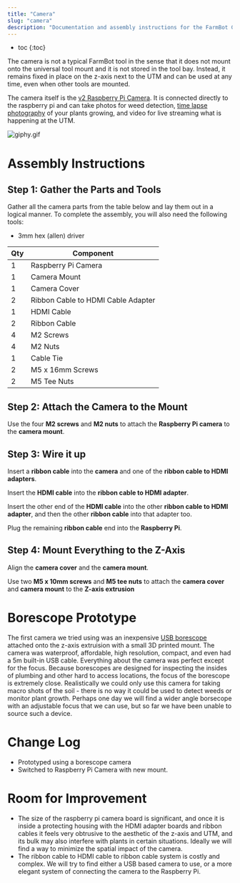```yaml
---
title: "Camera"
slug: "camera"
description: "Documentation and assembly instructions for the FarmBot Genesis Camera"
---
```


* toc
{:toc}

The camera is not a typical FarmBot tool in the sense that it does not mount onto the universal tool mount and it is not stored in the tool bay. Instead, it remains fixed in place on the z-axis next to the UTM and can be used at any time, even when other tools are mounted.

The camera itself is the [v2 Raspberry Pi Camera](https://www.raspberrypi.org/products/camera-module-v2/). It is connected directly to the raspberry pi and can take photos for weed detection, [time lapse photography](../mods-and-add-ons/take-time-lapse-plant-photography.md) of your plants growing, and video for live streaming what is happening at the UTM.

![giphy.gif](_images/giphy.gif)



# Assembly Instructions

## Step 1: Gather the Parts and Tools
Gather all the camera parts from the table below and lay them out in a logical manner. To complete the assembly, you will also need the following tools:

  * 3mm hex (allen) driver

|Qty                           |Component                     |
|------------------------------|------------------------------|
|1                             |Raspberry Pi Camera
|1                             |Camera Mount
|1                             |Camera Cover
|2                             |Ribbon Cable to HDMI Cable Adapter
|1                             |HDMI Cable
|2                             |Ribbon Cable
|4                             |M2 Screws
|4                             |M2 Nuts
|1                             |Cable Tie
|2                             |M5 x 16mm Screws
|2                             |M5 Tee Nuts

## Step 2: Attach the Camera to the Mount
Use the four **M2 screws** and **M2 nuts** to attach the **Raspberry Pi camera** to the **camera mount**.


## Step 3: Wire it up
Insert a **ribbon cable** into the **camera** and one of the **ribbon cable to HDMI adapters**.


Insert the **HDMI cable** into the **ribbon cable to HDMI adapter**.


Insert the other end of the **HDMI cable** into the other **ribbon cable to HDMI adapter**, and then the other **ribbon cable** into that adapter too.


Plug the remaining **ribbon cable** end into the **Raspberry Pi**.


## Step 4: Mount Everything to the Z-Axis
Align the **camera cover** and the **camera mount**.


Use two **M5 x 10mm screws** and **M5 tee nuts** to attach the **camera cover** and **camera mount** to the **Z-axis extrusion**




# Borescope Prototype

The first camera we tried using was an inexpensive [USB borescope](https://smile.amazon.com/dp/B016KUGVJC) attached onto the z-axis extruision with a small 3D printed mount. The camera was waterproof, affordable, high resolution, compact, and even had a 5m built-in USB cable. Everything about the camera was perfect except for the focus. Because borescopes are designed for inspecting the insides of plumbing and other hard to access locations, the focus of the borescope is extremely close. Realistically we could only use this camera for taking macro shots of the soil - there is no way it could be used to detect weeds or monitor plant growth. Perhaps one day we will find a wider angle borsecope with an adjustable focus that we can use, but so far we have been unable to source such a device.

# Change Log

* Prototyped using a borescope camera
* Switched to Raspberry Pi Camera with new mount.

# Room for Improvement

* The size of the raspberry pi camera board is significant, and once it is inside a protecting housing with the HDMI adapter boards and ribbon cables it feels very obtrusive to the aesthetic of the z-axis and UTM, and its bulk may also interfere with plants in certain situations. Ideally we will find a way to minimize the spatial impact of the camera.
* The ribbon cable to HDMI cable to ribbon cable system is costly and complex. We will try to find either a USB based camera to use, or a more elegant system of connecting the camera to the Raspberry Pi.
